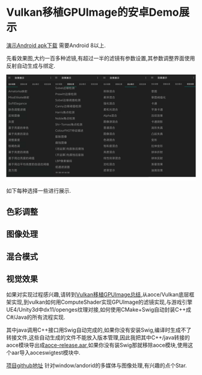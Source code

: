 # Vulkan移植GPUImage的安卓Demo展示

[演示Android apk下载](https://github.com/xxxzhou/aoce_thirdparty/blob/main/aoceswigtest-release.apk) 需要Android 8以上.

先看效果图,大约一百多种滤镜,有超过一半的滤镜有参数设置,其参数调整界面使用反射自动生成与绑定.

![avatar](../../images/layers_demo.png "滤镜目录")

如下每种选择一些进行展示.

## 色彩调整

## 图像处理

## 混合模式

## 视觉效果

如果对实现过程感兴趣,请转到[Vulkan移植GPUImage总结](Vulkan移植GPUImage总结.md),从aoce/Vulkan底层框架实现,到vulkan如何用ComputeShader实现GPUImage的滤镜实现,与游戏引擎UE4/Unity3d中dx11/openges纹理对接,如何使用CMake+Swig自动封装C++成C#/Java的所有流程实现.

其中java调用C++接口用Swig自动完成的,如果你没有安装Swig,编译时生成不了转接文件,这些自动生成的文件不能放入版本管理,因此我把其中C++/java转接的aoce模块导出成[aoce-release.aar](https://github.com/xxxzhou/aoce_thirdparty/blob/main/aoce-release.aar),如果你没有装Swig那就移除aoce模块,使用这个aar导入aoceswigtest模块中.

[项目github地址](https://github.com/xxxzhou/aoce) 针对window/andorid的多媒体与图像处理,有兴趣的点个Star.
